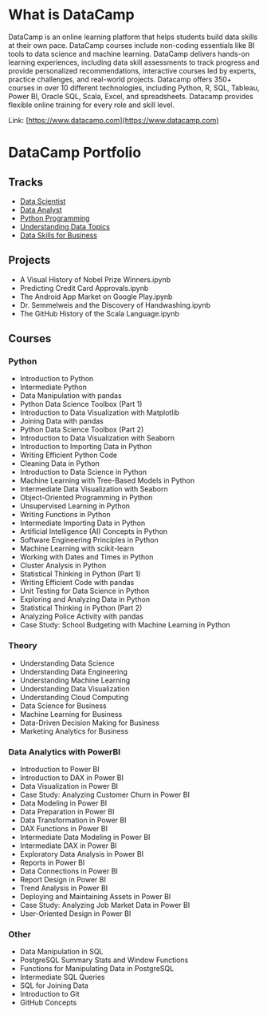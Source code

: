 # What is DataCamp
DataCamp is an online learning platform that helps students build data skills at their own pace. DataCamp courses include non-coding essentials like BI tools to data science and machine learning. DataCamp delivers hands-on learning experiences, including data skill assessments to track progress and provide personalized recommendations, interactive courses led by experts, practice challenges, and real-world projects. Datacamp offers 350+ courses in over 10 different technologies, including Python, R, SQL, Tableau, Power BI, Oracle SQL, Scala, Excel, and spreadsheets. Datacamp provides flexible online training for every role and skill level.

Link: [https://www.datacamp.com](https://www.datacamp.com)

# DataCamp Portfolio
## Tracks
- [Data Scientist](https://www.datacamp.com/completed/statement-of-accomplishment/track/c511aae0880317b566bf9a2b7ab56a3322ab6b2e)
- [Data Analyst](https://www.datacamp.com/completed/statement-of-accomplishment/track/9849aaebc396cbffb2b550a2a0805abfbeb1afb8)
- [Python Programming](https://www.datacamp.com/completed/statement-of-accomplishment/track/300b2ea3c87851312f651adaff7b733a6116573a)
- [Understanding Data Topics](https://www.datacamp.com/completed/statement-of-accomplishment/track/44f76b645c7a3202e11f4cc5a94db431cb1bbf7f)
- [Data Skills for Business](https://www.datacamp.com/completed/statement-of-accomplishment/track/3ad70953dbf6b1901263c37cba77e0639194d494)

## Projects
- A Visual History of Nobel Prize Winners.ipynb
- Predicting Credit Card Approvals.ipynb
- The Android App Market on Google Play.ipynb
- Dr. Semmelweis and the Discovery of Handwashing.ipynb
- The GitHub History of the Scala Language.ipynb 

## Courses
### Python
- Introduction to Python
- Intermediate Python
- Data Manipulation with pandas
- Python Data Science Toolbox (Part 1)
- Introduction to Data Visualization with Matplotlib
- Joining Data with pandas
- Python Data Science Toolbox (Part 2)
- Introduction to Data Visualization with Seaborn
- Introduction to Importing Data in Python
- Writing Efficient Python Code
- Cleaning Data in Python
- Introduction to Data Science in Python
- Machine Learning with Tree-Based Models in Python
- Intermediate Data Visualization with Seaborn
- Object-Oriented Programming in Python
- Unsupervised Learning in Python
- Writing Functions in Python
- Intermediate Importing Data in Python
- Artificial Intelligence (AI) Concepts in Python
- Software Engineering Principles in Python
- Machine Learning with scikit-learn
- Working with Dates and Times in Python
- Cluster Analysis in Python
- Statistical Thinking in Python (Part 1)
- Writing Efficient Code with pandas
- Unit Testing for Data Science in Python
- Exploring and Analyzing Data in Python
- Statistical Thinking in Python (Part 2)
- Analyzing Police Activity with pandas
- Case Study: School Budgeting with Machine Learning in Python

### Theory
- Understanding Data Science
- Understanding Data Engineering
- Understanding Machine Learning
- Understanding Data Visualization
- Understanding Cloud Computing
- Data Science for Business
- Machine Learning for Business
- Data-Driven Decision Making for Business
- Marketing Analytics for Business

### Data Analytics with PowerBI
- Introduction to Power BI
- Introduction to DAX in Power BI
- Data Visualization in Power BI
- Case Study: Analyzing Customer Churn in Power BI
- Data Modeling in Power BI
- Data Preparation in Power BI
- Data Transformation in Power BI
- DAX Functions in Power BI
- Intermediate Data Modeling in Power BI
- Intermediate DAX in Power BI
- Exploratory Data Analysis in Power BI
- Reports in Power BI
- Data Connections in Power BI
- Report Design in Power BI
- Trend Analysis in Power BI
- Deploying and Maintaining Assets in Power BI
- Case Study: Analyzing Job Market Data in Power BI
- User-Oriented Design in Power BI

### Other
- Data Manipulation in SQL
- PostgreSQL Summary Stats and Window Functions
- Functions for Manipulating Data in PostgreSQL
- Intermediate SQL Queries
- SQL for Joining Data
- Introduction to Git
- GitHub Concepts
